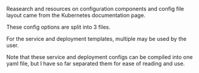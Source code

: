 Reasearch and resources on configuration components and config file layout came from the Kubernetes documentation page.

These config options are split into 3 files.

For the service and deployment templates, multiple may be used by the user.

Note that these service and deployment configs can be compiled into one yaml file, but I have so far separated them for ease of reading and use.